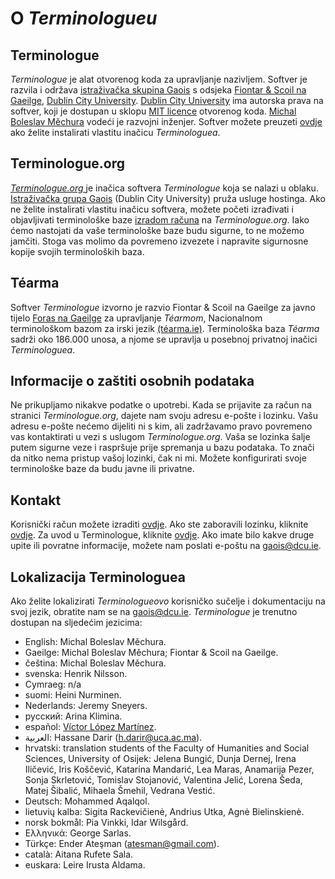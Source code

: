 # O *Terminologueu*

## Terminologue

*Terminologue* je alat otvorenog koda za upravljanje nazivljem. Softver je razvila i održava [istraživačka skupina Gaois](https://www.gaois.ie/en/) s odsjeka [Fiontar & Scoil na Gaeilge](https://www.dcu.ie/fiontar_scoilnagaeilge/gaeilge/index.shtml), [Dublin City University](https://www.dcu.ie/). [Dublin City University](https://www.dcu.ie/) ima autorska prava na softver, koji je dostupan u sklopu [MIT licence](https://opensource.org/licenses/MIT) otvorenog koda. [Michal Boleslav Měchura](https://michmech.github.io/) vodeći je razvojni inženjer. Softver možete preuzeti [ovdje](https://github.com/gaois/terminologue) ako želite instalirati vlastitu inačicu *Terminologuea*.

## Terminologue.org

*[Terminologue.org ](https://www.terminologue.org/)* je inačica softvera *Terminologue* koja se nalazi u oblaku. [Istraživačka grupa Gaois](https://www.gaois.ie/en/) (Dublin City University) pruža usluge hostinga. Ako ne želite instalirati vlastitu inačicu softvera, možete početi izrađivati i objavljivati terminološke baze [izradom računa](/signup/) na *Terminologue.org*. Iako ćemo nastojati da vaše terminološke baze budu sigurne, to ne možemo jamčiti. Stoga vas molimo da povremeno izvezete i napravite sigurnosne kopije svojih terminoloških baza.

## Téarma

Softver *Terminologue* izvorno je razvio Fiontar & Scoil na Gaeilge za javno tijelo [Foras na Gaeilge](https://www.forasnagaeilge.ie/) za upravljanje *Téarmom*, Nacionalnom terminološkom bazom za irski jezik [(téarma.ie)](https://www.tearma.ie/). Terminološka baza *Téarma* sadrži oko 186.000 unosa, a njome se upravlja u posebnoj privatnoj inačici *Terminologuea*.

## Informacije o zaštiti osobnih podataka

Ne prikupljamo nikakve podatke o upotrebi. Kada se prijavite za račun na stranici *Terminologue.org*, dajete nam svoju adresu e-pošte i lozinku. Vašu adresu e-pošte nećemo dijeliti ni s kim, ali zadržavamo pravo povremeno vas kontaktirati u vezi s uslugom *Terminologue.org*. Vaša se lozinka šalje putem sigurne veze i raspršuje prije spremanja u bazu podataka. To znači da nitko nema pristup vašoj lozinki, čak ni mi. Možete konfigurirati svoje terminološke baze da budu javne ili privatne.

## Kontakt

Korisnički račun možete izraditi [ovdje](/signup/). Ako ste zaboravili lozinku, kliknite [ovdje](/forgotpwd/). Za uvod u Terminologue, kliknite [ovdje](/docs/intro/). Ako imate bilo kakve druge upite ili povratne informacije, možete nam poslati e-poštu na <gaois@dcu.ie>.

## Lokalizacija Terminologuea

Ako želite lokalizirati *Terminologueovo* korisničko sučelje i dokumentaciju na svoj jezik, obratite nam se na <gaois@dcu.ie>. *Terminologue* je trenutno dostupan na sljedećim jezicima:

- English: Michal Boleslav Měchura.
- Gaeilge: Michal Boleslav Měchura; Fiontar & Scoil na Gaeilge.
- čeština: Michal Boleslav Měchura.
- svenska: Henrik Nilsson.
- Cymraeg: n/a
- suomi: Heini Nurminen.
- Nederlands: Jeremy Sneyers.
- русский: Arina Klimina.
- español: [Víctor López Martínez](https://www.linkedin.com/in/translatorvictorlopez/).
- العربية: Hassane Darir (<h.darir@uca.ac.ma>).
- hrvatski: translation students of the Faculty of Humanities and Social Sciences, University of Osijek: Jelena Bungić, Dunja Dernej, Irena Iličević, Iris Koščević, Katarina Mandarić, Lea Maras, Anamarija Pezer, Sonja Skrletović, Tomislav Stojanović, Valentina Jelić, Lorena Šeda, Matej Šibalić, Mihaela Šmehil, Vedrana Vestić.
- Deutsch: Mohammed Aqalqol.
- lietuvių kalba: Sigita Rackevičienė, Andrius Utka, Agnė Bielinskienė.
- norsk bokmål: Pia Vinkki, Idar Wilsgård.
- Ελληνικά: George Sarlas.
- Türkçe: Ender Ateşman (<atesman@gmail.com>).
- català: Aitana Rufete Sala.
- euskara: Leire Irusta Aldama.
